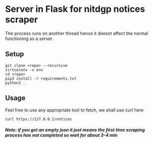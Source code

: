 # Server in Flask for nitdgp notices scraper

The process runs on another thread hence it doesnt affect the normal functioning as a server.

## Setup
```
git clone <repo> --recursive
virtualenv -v env
cd <repo>
pip3 install -r requirements.txt
python3 .
```

## Usage
Feel free to use any appropriate tool to fetch, we shall use curl here

```
curl https://127.0.0.1/notices
```

##### Note: if you get an empty json it just means the first time scraping process has not completed so wait for about 3-4 min